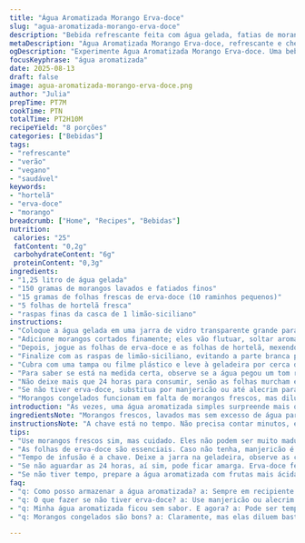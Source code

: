 ```yaml
---
title: "Água Aromatizada Morango Erva-doce"
slug: "agua-aromatizada-morango-erva-doce"
description: "Bebida refrescante feita com água gelada, fatias de morango fresquinho e folhas de erva-doce, com toque levemente cítrico de limão-siciliano e hortelã para um aroma vibrante. Perfeita para hidratação rápida com sabor leve e natural. Livre de lactose, glúten, ovos e castanhas, 100% vegana. A versão adaptada troca a verveine por erva-doce para aroma diferente e adiciona raspas de limão para acidez delicada. Ideal para dias quentes ou como acompanhamento de cafés da manhã e lanches. Fácil e rápida, sem complicação."
metaDescription: "Água Aromatizada Morango Erva-doce, refrescante e cheia de sabor. Perfeita para hidratação com um toque leve e natural, ideal para dias quentes."
ogDescription: "Experimente Água Aromatizada Morango Erva-doce. Uma bebida leve e refrescante. Hidrate-se com esta delícia natural, fácil de fazer em casa."
focusKeyphrase: "água aromatizada"
date: 2025-08-13
draft: false
image: agua-aromatizada-morango-erva-doce.png
author: "Julia"
prepTime: PT7M
cookTime: PTN
totalTime: PT2H10M
recipeYield: "8 porções"
categories: ["Bebidas"]
tags:
- "refrescante"
- "verão"
- "vegano"
- "saudável"
keywords:
- "hortelã"
- "erva-doce"
- "morango"
breadcrumb: ["Home", "Recipes", "Bebidas"]
nutrition: 
 calories: "25"
 fatContent: "0,2g"
 carbohydrateContent: "6g"
 proteinContent: "0,3g"
ingredients:
- "1,25 litro de água gelada"
- "150 gramas de morangos lavados e fatiados finos"
- "15 gramas de folhas frescas de erva-doce (10 raminhos pequenos)"
- "5 folhas de hortelã fresca"
- "raspas finas da casca de 1 limão-siciliano"
instructions:
- "Coloque a água gelada em uma jarra de vidro transparente grande para observar as cores."
- "Adicione morangos cortados finamente; eles vão flutuar, soltar aroma e cor em minutos."
- "Depois, jogue as folhas de erva-doce e as folhas de hortelã, mexendo suavemente para não amassar."
- "Finalize com as raspas de limão-siciliano, evitando a parte branca para não amargar."
- "Cubra com uma tampa ou filme plástico e leve à geladeira por cerca de 2 horas ou até sentir o aroma das folhas se espalhando."
- "Para saber se está na medida certa, observe se a água pegou um tom rosado claro e ao mexer, perceba o cheiro fresco e cítrico - é hora de servir."
- "Não deixe mais que 24 horas para consumir, senão as folhas murcham e o sabor fica amargo."
- "Se não tiver erva-doce, substitua por manjericão ou até alecrim para um toque herbal diferente."
- "Morangos congelados funcionam em falta de morangos frescos, mas diluem a bebida; ajuste as quantidades conforme gosto."
introduction: "Às vezes, uma água aromatizada simples surpreende mais que qualquer suco industrializado. Troquei a verveine por erva-doce e coloquei hortelã para ganhar frescor extra, além das raspas de limão-siciliano para aquele toque que acorda o paladar. Água gelada é base; nunca quente, senão perde a subtilidade das folhas. Curti jogar tudo na jarra e levar direto para a geladeira, esperar a expectativa aumentar enquanto as cores mudam. Morango não pode passar do ponto, não pode virar melaço nem amargar caso deixe mais tempo. Aprendi que a observação desistenta a pressa e entrega a textura certa, a hora certa de beber."
ingredientsNote: "Morangos frescos, lavados mas sem excesso de água para não diluir demais. Cortar fatias finas ajuda a liberar aroma e a coloração rosada suave que deixa o visual vibrante. Não pule a raspinha de limão-siciliano; pode ser limão-taiti em último caso, mas o aroma muda. Folhas de erva-doce dão sabor anisado, diferente da verveine francesa, mais cítrica. Hortelã é opcional mas recomendo pra frescor. Água filtrada e gelada é fundamental para não diluir o sabor. Pode duplicar a receita pra festa ou reduzir se for só pra um café da manhã rápido. Se quiser 'diferente', troque morangos por framboesas ou amoras, só cuidado com os sabores muito ácidos."
instructionsNote: "A chave está no tempo. Não precisa contar minutos, espere até perceber as cores mudando e o cheiro fresco dominando a cozinha. Mexer/deixar carregar influencia na intensidade. Mexer suave para evitar esmagar folhas e frutas. Evite usar colher metálica direta com frutas delicadas pra não alterar sabores. Guardar em recipiente bem fechado evita contaminação e perda de aroma. Se passar de 24h a bebida pode ficar amarga por oxidação das folhas. Se quiser gelar rápido sem esperar, use muitos cubos de gelo, mas lembre que água extra dilui. Sirva direto da jarra, sem coar, pra aproveitar todas as partículas de frutas e folhas. A experiência tá na observação, na paciência, na degustação a cada gole."
tips:
- "Use morangos frescos sim, mas cuidado. Eles não podem ser muito maduros. Se estiverem passando do ponto, melhor usar congelados, mas eles diluem. Fatiar fininho libera aroma e cor. Escolha bem, observe a coloração."
- "As folhas de erva-doce são essenciais. Caso não tenha, manjericão é legal, mas alecrim traz outra dimensão. Não pule a raspinha de limão-siciliano. Limão-taiti é opção, mas muda o arominha. Garanta que a água esteja bem gelada, porque faz diferença no sabor."
- "Tempo de infusão é a chave. Deixe a jarra na geladeira, observe as cores mudando. Se o tom não ficar rosado, precisa esperar mais. E não amasse as folhas ao mexer, só um toque. Cubos de gelo ajudam, mas não muito. Água filtrada é fundamental."
- "Se não aguardar as 24 horas, aí sim, pode ficar amarga. Erva-doce feneque murcha e amarga rápido. Guarde em recipiente bem fechado. Ao servir, evitamos coar. Folhas e frutas na bebida fazem diferença. Criar uma experiência sensorial é o que vale."
- "Se não tiver tempo, prepare a água aromatizada com frutas mais ácidas, como framboesas. A acidez pode equilibrar todo o resultado. Mas cuidado: dependendo da fruta, o sabor pode ficar intenso demais. Mistura é tudo, mas é bom provar."
faq:
- "q: Como posso armazenar a água aromatizada? a: Sempre em recipiente fechado. Nunca exposta ao calor. Fruta e folhas amargam. Por 24 horas, no máximo. O sabor vai mudar. Melhor fazer na hora. Para gelar rápido, cubos de gelo ajudam, mas cuidado."
- "q: O que fazer se não tiver erva-doce? a: Use manjericão ou alecrim. O sabor vai ser quelito diferente. Porém vale a pena experimentation. Leveza é o que buscamos. Frutas também alteram o sabor. Pense em alternativas e teste."
- "q: Minha água aromatizada ficou sem sabor. E agora? a: Pode ser tempo, e temperatura. Água gelada é requisito. Deixe mais tempo na geladeira. Se não, mude os ingredientes da próxima vez. Frutas e ervas frescas sempre são melhores."
- "q: Morangos congelados são bons? a: Claramente, mas elas diluem bastante. Em vez disso, pegue frescos. Senão o aroma se esvai. Se não tiver, use outra fruta para testar. Mas não espere muito: sabores podem mudar rapidamente."

---
```

